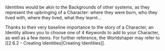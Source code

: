 Identities would be akin to the Backgrounds of other systems, as they represent the upbringing of a Character: where they were born, who they lived with, where they lived, what they learnt...

Thanks to their very baseline importance to the story of a Character, an Identity allows you to choose one of 4 Keywords to add to your Character, as well as a few items. For further reference, the Worldshaper may refer to [[2.6.2 - Creating Identities|Creating Identities]].